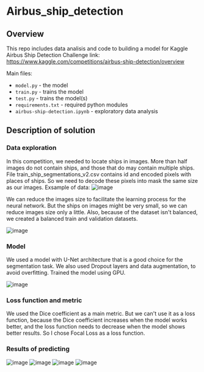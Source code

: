 # Airbus_ship_detection

## Overview
This repo includes data analisis and code to building a model for Kaggle Airbus Ship Detection Challenge
link: https://www.kaggle.com/competitions/airbus-ship-detection/overview

Main files:
 * `model.py` - the model
 * `train.py` - trains the model
 * `test.py` - trains the model(s)
 * `requirements.txt` - required python modules
 * `airbus-ship-detection.ipynb` - exploratory data analysis

## Description of solution
### Data exploration
In this competition, we needed to locate ships in images. More than half images do not contain ships, and those that do may contain multiple ships. 
File train_ship_segmentations_v2.csv contains id and encoded pixels with places of ships. So we need to decode these pixels into mask the same size as our images.
Exsample of data:
![image](https://github.com/pulsatil1/Airbus-Ship-Detection/assets/70263951/21d9134d-4aa0-4866-a82b-b6c2df8e7594)


We can reduce the images size to facilitate the learning process for the neural network. But the ships on images might be very small, so we can reduce images size only a little.
Also, because of the dataset isn't balanced, we created a balanced train and validation datasets.

![image](https://github.com/pulsatil1/Airbus-Ship-Detection/assets/70263951/a7d77d7b-540c-48a5-9a48-5f732d18b44b)


### Model
We used a model with U-Net architecture that is a good choice for the segmentation task.
We also used Dropout layers and data augmentation, to avoid overfitting.
Trained the model using GPU.

![image](https://github.com/pulsatil1/Airbus-Ship-Detection/assets/70263951/c5c52f4e-6e33-4aff-82d3-8d5bc5bbc8a5)


### Loss function and metric
We used the Dice coefficient as a main metric. But we can't use it as a loss function, because the Dice coefficient increases when the model works better, and the loss function needs to decrease when the model shows better results. So I chose Focal Loss as a loss function.

### Results of predicting 

![image](https://github.com/pulsatil1/Airbus-Ship-Detection/assets/70263951/84bd3f72-ce98-4397-965e-b274539c3eeb)
![image](https://github.com/pulsatil1/Airbus-Ship-Detection/assets/70263951/74e9ddfe-5a4d-43ca-b123-021412dad44d)
![image](https://github.com/pulsatil1/Airbus-Ship-Detection/assets/70263951/94ca484c-5689-48e8-ad69-fc2374c301a8)
![image](https://github.com/pulsatil1/Airbus-Ship-Detection/assets/70263951/9cb6f960-3417-4fef-bcd7-4480d7913843)

